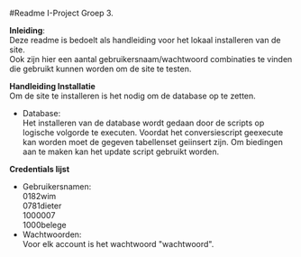 #Readme I-Project Groep 3.

**Inleiding**:<br>Deze readme is bedoelt als handleiding voor het lokaal installeren van de site.
<br>Ook zijn hier een aantal gebruikersnaam/wachtwoord combinaties te vinden die gebruikt kunnen worden om de site te testen.

**Handleiding Installatie**<br>
Om de site te installeren is het nodig om de database op te zetten.
* Database:<br>
Het installeren van de database wordt gedaan door de scripts op logische volgorde te executen.
Voordat het conversiescript geexecute kan worden moet de gegeven tabellenset geiinsert zijn.
Om biedingen aan te maken kan het update script gebruikt worden.


**Credentials lijst**
* Gebruikersnamen:<br>
0182wim<br>
0781dieter<br>
1000007<br>
1000belege<br>
* Wachtwoorden:<br>
Voor elk account is het wachtwoord "wachtwoord".
